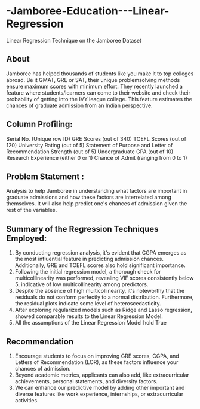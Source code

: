 # -Jamboree-Education---Linear-Regression
Linear Regression Technique on the Jamboree Dataset

## About
Jamboree has helped thousands of students like you make it to top colleges abroad. Be it GMAT, GRE or SAT, their unique problemsolving methods ensure maximum scores with minimum effort. They recently launched a feature where students/learners can come to their website and check their probability of getting into the IVY league college. This feature estimates the chances of graduate admission from an Indian perspective.

## Column Profiling:
Serial No. (Unique row ID)
GRE Scores (out of 340)
TOEFL Scores (out of 120)
University Rating (out of 5)
Statement of Purpose and Letter of Recommendation Strength (out of 5)
Undergraduate GPA (out of 10)
Research Experience (either 0 or 1)
Chance of Admit (ranging from 0 to 1)

## Problem Statement :
Analysis to help Jamboree in understanding what factors are important in graduate admissions and how these factors are interrelated among themselves. It will also help predict one's chances of admission given the rest of the variables.


## Summary of the Regression Techniques Employed:
1. By conducting regression analysis, it's evident that CGPA emerges as the most influential feature in predicting admission chances. Additionally, GRE and TOEFL scores also hold significant importance.
2. Following the initial regression model, a thorough check for multicollinearity was performed, revealing VIF scores consistently below 5, indicative of low multicollinearity among predictors.
3. Despite the absence of high multicollinearity, it's noteworthy that the residuals do not conform perfectly to a normal distribution. Furthermore, the residual plots indicate some level of heteroscedasticity.
4. After exploring regularized models such as Ridge and Lasso regression, showed comparable results to the Linear Regression Model.
5. All the assumptions of the Linear Regression Model hold True
## Recommendation
1. Encourage students to focus on improving GRE scores, CGPA, and Letters of Recommendation (LOR), as these factors influence your chances of admission.
2. Beyond academic metrics, applicants can also add, like extracurricular achievements, personal statements, and diversity factors.
3. We can enhance our predictive model by adding other important and diverse features like work experience, internships, or extracurricular activities.
